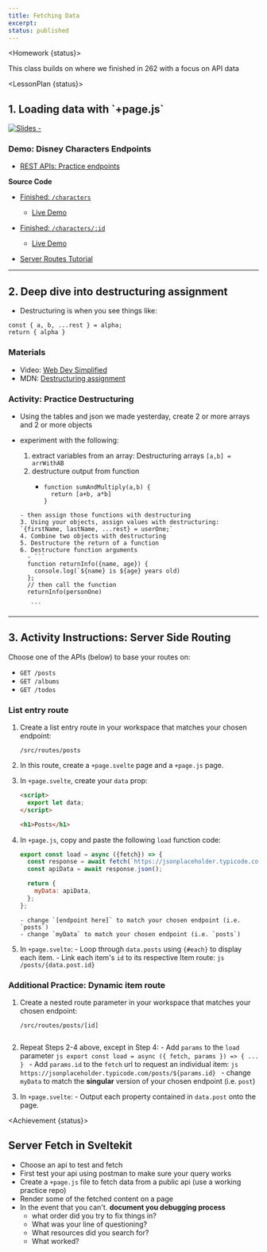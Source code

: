 ```yaml
---
title: Fetching Data
excerpt:
status: published
---
```


<script>
	import Homework from "$lib/components/Homework.svelte";
	import LessonPlan from "$lib/components/LessonPlan.svelte";
	import Achievement from "$lib/components/Achievement.svelte";
</script>

<Homework {status}>

This class builds on where we finished in 262 with a focus on API data

</Homework>

<LessonPlan {status}>

<h2> 1. Loading data with `+page.js`</h2>

[![Slides - ](/images/slides/sveltekit-loading-data.png)](/slides/cpnt-200/sveltekit-loading-data.html)

### Demo: Disney Characters Endpoints

- [REST APIs: Practice endpoints](https://gist.github.com/acidtone/673dfc5c11ce06e9e8cd6ce33609eb3c)

**Source Code**

- [Finished: `/characters`](https://github.com/sait-wbdv/w23-200-dailies/tree/main/src/routes/d02-disney-api/characters)
  - [Live Demo](https://w23-200-dailies.vercel.app/d02-disney-api/characters)
- [Finished: `/characters/:id`](https://github.com/sait-wbdv/w23-200-dailies/tree/main/src/routes/d02-disney-api/characters/%5Bid%5D)

  - [Live Demo](https://w23-200-dailies.vercel.app/d02-disney-api/characters/33)

- [Server Routes Tutorial](https://www.youtube.com/watch?v=qlmDj7q2x0c&t=1s)

---

<h2> 2. Deep dive into destructuring assignment</h2>

- Destructuring is when you see things like:

```
const { a, b, ...rest } = alpha;
return { alpha }
```

### Materials

- Video: [Web Dev Simplified](https://www.youtube.com/watch?v=NIq3qLaHCIs)
- MDN: [Destructuring assignment](https://developer.mozilla.org/en-US/docs/Web/JavaScript/Reference/Operators/Destructuring_assignment)

### Activity: Practice Destructuring

- Using the tables and json we made yesterday, create 2 or more arrays and 2 or more objects
- experiment with the following:

  1. extract variables from an array: Destructuring arrays `[a,b] = arrWithAB`
  2. destructure output from function
     - ```
       function sumAndMultiply(a,b) {
         return [a+b, a*b]
       }
       ```

  ````
  - then assign those functions with destructuring
  3. Using your objects, assign values with destructuring: `{firstName, lastName, ...rest} = userOne;`
  4. Combine two objects with destructuring
  5. Destructure the return of a function
  6. Destructure function arguments
    - ```
    function returnInfo({name, age}) {
      console.log(`${name} is ${age} years old)
    };
    // then call the function
    returnInfo(personOne)

     ```
  ````

---

<h2> 3. Activity Instructions: Server Side Routing</h2>

Choose one of the APIs (below) to base your routes on:

- `GET /posts`
- `GET /albums`
- `GET /todos`

### List entry route

1.  Create a list entry route in your workspace that matches your chosen endpoint:
    ```
    /src/routes/posts
    ```
2.  In this route, create a `+page.svelte` page and a `+page.js` page.
3.  In `+page.svelte`, create your `data` prop:

    ```html
    <script>
      export let data;
    </script>

    <h1>Posts</h1>
    ```

4.  In `+page.js`, copy and paste the following `load` function code:

    ```js
    export const load = async ({fetch}) => {
      const response = await fetch(`https://jsonplaceholder.typicode.com/[endpoint here]`);
      const apiData = await response.json();

      return {
        myData: apiData,
      };
    };
    ```

        - change `[endpoint here]` to match your chosen endpoint (i.e. `posts`)
        - change `myData` to match your chosen endpoint (i.e. `posts`)

5.  In `+page.svelte`: - Loop through `data.posts` using `{#each}` to display each item. - Link each item's `id` to its respective Item route:
    `js
/posts/{data.post.id}
`

### Additional Practice: Dynamic item route

1. Create a nested route parameter in your workspace that matches your chosen endpoint:

   ```
   /src/routes/posts/[id]
   ```

   ```

   ```

2. Repeat Steps 2-4 above, except in Step 4: - Add `params` to the `load` parameter
   `js
export const load = async ({ fetch, params }) => {
    ...
}
` - Add `params.id` to the `fetch` url to request an individual item:
   `js
https://jsonplaceholder.typicode.com/posts/${params.id}
` - change `myData` to match the **singular** version of your chosen endpoint (i.e. `post`)
3. In `+page.svelte`: - Output each property contained in `data.post` onto the page.

</LessonPlan>

<Achievement {status}>

<h2>Server Fetch in Sveltekit</h2>

- Choose an api to test and fetch
- First test your api using postman to make sure your query works
- Create a `+page.js` file to fetch data from a public api (use a working practice repo)
- Render some of the fetched content on a page
- In the event that you can't. **document you debugging process**
  - what order did you try to fix things in?
  - What was your line of questioning?
  - What resources did you search for?
  - What worked?

</Achievement>

